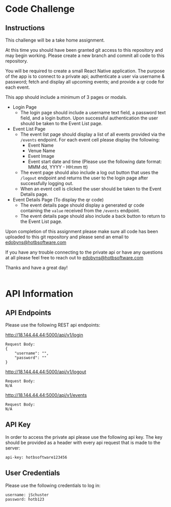 # Code Challenge

## Instructions

This challenge will be a take home assignment.

At this time you should have been granted git access to this repository and may begin working. Please create a new branch and commit all code to this repository.

You will be required to create a small React Native application. The purpose of the app is to connect to a private api; authenticate a user via username & password; fetch and display all upcoming events; and provide a qr code for each event. 

This app should include a minimum of 3 pages or modals. 
- Login Page<br>
    - The login page should include a username text field, a password text field, and a login button. Upon successful authentication the user should be taken to the Event List page.
- Event List Page<br>
    - The event list page should display a list of all events provided via the `/events` endpoint. For each event cell please display the following:<br> 
        - Event Name
        - Venue Name 
        - Event Image
        - Event start date and time (Please use the following date format: MMM dd, YYYY - HH:mm tt)
    - The event page should also include a log out button that uses the `/logout` endpoint and returns the user to the login page after successfully logging out.
    - When an event cell is clicked the user should be taken to the Event Details page.
- Event Details Page (To display the qr code)<br>
    - The event details page should display a generated qr code containing the `value` received from the `/events` endpoint. 
    - The event details page should also include a back button to return to the Event List page.

Upon completion of this assignment please make sure all code has been uploaded to this git repository and please send an email to edobyns@hotbsoftware.com

If you have any trouble connecting to the private api or have any questions at all please feel free to reach out to edobyns@hotbsoftware.com

Thanks and have a great day!
<br><br>

# API Information

## API Endpoints

Please use the following REST api endpoints:

http://18.144.44.44:5000/api/v1/login<br>
```
Request Body:
{
    "username": "",
    "password": ""
}
```
http://18.144.44.44:5000/api/v1/logout<br>
```
Request Body:
N/A
```
http://18.144.44.44:5000/api/v1/events
```
Request Body:
N/A
```

## API Key
In order to access the private api please use the following api key. The key should be provided as a header with every api request that is made to the server:

```
api-key: hotbsoftware123456
```

## User Credentials
Please use the following credentials to log in:
```
username: jSchuster
password: hotb123
```

